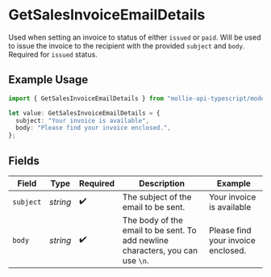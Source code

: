 # GetSalesInvoiceEmailDetails

Used when setting an invoice to status of either `issued` or `paid`. Will be used to issue the invoice to the
recipient with the provided `subject` and `body`. Required for `issued` status.

## Example Usage

```typescript
import { GetSalesInvoiceEmailDetails } from "mollie-api-typescript/models/operations";

let value: GetSalesInvoiceEmailDetails = {
  subject: "Your invoice is available",
  body: "Please find your invoice enclosed.",
};
```

## Fields

| Field                                                                          | Type                                                                           | Required                                                                       | Description                                                                    | Example                                                                        |
| ------------------------------------------------------------------------------ | ------------------------------------------------------------------------------ | ------------------------------------------------------------------------------ | ------------------------------------------------------------------------------ | ------------------------------------------------------------------------------ |
| `subject`                                                                      | *string*                                                                       | :heavy_check_mark:                                                             | The subject of the email to be sent.                                           | Your invoice is available                                                      |
| `body`                                                                         | *string*                                                                       | :heavy_check_mark:                                                             | The body of the email to be sent. To add newline characters, you can use `\n`. | Please find your invoice enclosed.                                             |